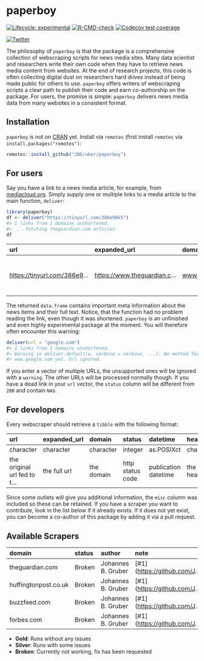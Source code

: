 
<!-- README.md is generated from README.Rmd. Please edit that file -->

# paperboy

<!-- badges: start -->

[![Lifecycle:
experimental](https://img.shields.io/badge/lifecycle-experimental-orange.svg)](https://lifecycle.r-lib.org/articles/stages.html#experimental)
[![R-CMD-check](https://github.com/JBGruber/paperboy/workflows/R-CMD-check/badge.svg)](https://github.com/JBGruber/paperboy/actions)
[![Codecov test
coverage](https://codecov.io/gh/JBGruber/paperboy/branch/main/graph/badge.svg)](https://codecov.io/gh/JBGruber/paperboy?branch=main)
<!-- badges: end -->

[![Twitter](https://img.shields.io/twitter/url/https/twitter.com/JohannesBGruber.svg?style=social&label=Follow%20%40JohannesBGruber)](https://twitter.com/JohannesBGruber)

The philosophy of `paperboy` is that the package is a comprehensive
collection of webscraping scripts for news media sites. Many data
scientist and researchers write their own code when they have to
retrieve news media content from websites. At the end of research
projects, this code is often collecting digital dust on researchers hard
drives instead of being made public for others to use. `paperboy` offers
writers of webscraping scripts a clear path to publish their code and
earn co-authorship on the package. For users, the promise is simple:
`paperboy` delivers news media data from many websites in a consistent
format.

## Installation

`paperboy` is not on [CRAN](https://CRAN.R-project.org) yet. Install via
`remotes` (first install `remotes` via `install.packages("remotes")`:

``` r
remotes::install_github("JBGruber/paperboy")
```

## For users

Say you have a link to a news media article, for example, from
[mediacloud.org](https://mediacloud.org/). Simply supply one or multiple
links to a media article to the main function, `deliver`:

``` r
library(paperboy)
df <- deliver("https://tinyurl.com/386e98k5")
#> 1 links from 1 domains unshortened.
#>  ...fetching theguardian.com articles
df
```

| url                          | expanded\_url                | domain              | status | datetime            | author                       | headline                   | text                       |
|:-----------------------------|:-----------------------------|:--------------------|-------:|:--------------------|:-----------------------------|:---------------------------|:---------------------------|
| <https://tinyurl.com/386e9>… | <https://www.theguardian.c>… | www.theguardian.com |    200 | 2021-07-12 12:00:13 | <https://www.theguardian.c>… | ‘A woman trapped in an im… | The Simpson couple have e… |

The returned `data.frame` contains important meta information about the
news items and their full text. Notice, that the function had no problem
reading the link, even though it was shortened. `paperboy` is an
unfinished and even highly experimental package at the moment. You will
therefore often encounter this warning:

``` r
deliver(url = "google.com")
#> 1 links from 1 domains unshortened.
#> Warning in deliver.default(u, verbose = verbose, ...): No method for
#> www.google.com yet. Url ignored.
```

If you enter a vector of multiple URLs, the unsupported ones will be
ignored with a `warning`. The other URLs will be processed normally
though. If you have a dead link in your `url` vector, the `status`
column will be different from `200` and contain `NA`s.

## For developers

Every webscraper should retrieve a `tibble` with the following format:

| url                        | expanded\_url | domain     | status           | datetime             | headline     | author     | text          | misc                       |
|:---------------------------|:--------------|:-----------|:-----------------|:---------------------|:-------------|:-----------|:--------------|:---------------------------|
| character                  | character     | character  | integer          | as.POSIXct           | character    | character  | character     | list                       |
| the original url fed to t… | the full url  | the domain | http status code | publication datetime | the headline | the author | the full text | all other information tha… |

Since some outlets will give you additional information, the `misc`
column was included so these can be retained. If you have a scraper you
want to contribute, look in the list below if it already exists. If it
does not yet exist, you can become a co-author of this package by adding
it via a pull request.

## Available Scrapers

| domain               | status | author             | note                            |
|:---------------------|:-------|:-------------------|:--------------------------------|
| theguardian.com      | Broken | Johannes B. Gruber | \[\#1\](<https://github.com/J>… |
| huffingtonpost.co.uk | Broken | Johannes B. Gruber | \[\#1\](<https://github.com/J>… |
| buzzfeed.com         | Broken | Johannes B. Gruber | \[\#1\](<https://github.com/J>… |
| forbes.com           | Broken | Johannes B. Gruber | \[\#1\](<https://github.com/J>… |

-   **Gold**: Runs without any issues
-   **Silver**: Runs with some issues
-   **Broken**: Currently not working, fix has been requested
